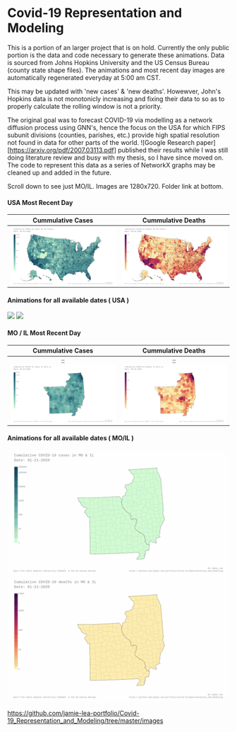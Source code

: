 # Covid-19 Representation and Modeling
This is a portion of an larger project that is on hold.  Currently the only public portion is the data and code necessary to generate these animations.  Data is sourced from Johns Hopkins University and the US Census Bureau (county state shape files).  The animations and most recent day images are automatically regenerated everyday at 5:00 am CST.

This may be updated with 'new cases' & 'new deaths'.  Howewver, John's Hopkins data is not monotonicly increasing and fixing their data to so as to properly calculate the rolling window is not a priority.

The original goal was to forecast COVID-19 via modelling as a network diffusion process using GNN's, hence the focus on the USA for which FIPS subunit divisions (counties, parishes, etc.) provide high spatial resolution not found in data for other parts of the world. ![Google Research paper][https://arxiv.org/pdf/2007.03113.pdf] published their results while I was still doing literature review and busy with my thesis, so I have since moved on.  The code to represent this data as a series of NetworkX graphs may be cleaned up and added in the future.

Scroll down to see just MO/IL.  Images are 1280x720.  Folder link at bottom.

#### USA Most Recent Day
Cummulative Cases          | Cummulative Deaths
:-------------------------:|:-------------------------:
| <img align="left" src=images/jh-log_cum_cases-USA_most_recent_day.png>|<img align="right" src=images/jh-log_cum_deaths-USA_most_recent_day.png> |

#### Animations for all available dates ( USA )
<img src=images/jh-log_cum_cases-USA_anim.gif>
<img src=images/jh-log_cum_deaths-USA_anim.gif>

#### MO / IL Most Recent Day
Cummulative Cases          | Cummulative Deaths
:-------------------------:|:-------------------------:
:<img align="left" src=images/jh-log_cum_cases-MO_IL_most_recent_day.png>:|:<img align="right" src=images/jh-log_cum_deaths-MO_IL_most_recent_day.png>:

#### Animations for all available dates ( MO/IL )
<img src=images/jh-log_cum_cases-MO_IL_anim.gif>
<img src=images/jh-log_cum_deaths-MO_IL_anim.gif>

https://github.com/jamie-lea-portfolio/Covid-19_Representation_and_Modeling/tree/master/images
